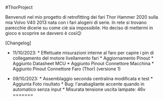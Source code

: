 #ThorProject


Benvenuti nel mio progetto di retrofitting dei fari Thor Hammer 2020 sulla mia Volvo V40 2013 nata con i fari alogeni di serie.
In rete si trovano parecchie dicerie su come ciè sia impossibile.
Ho deciso di mettermi in gioco e scoprire se davvero è così😉



[Changelog]

- 11/10/2023: * Effettuate misurazioni interne al faro per capire i pin di collegamento del motore livellamento fari
              * Aggiornamento Pinout
              * Aggiunto Datasheet MCU
              * Aggiunto Pinout Connettore Macchina
              * Aggiunto Pinout Connettore Faro (Thor) (versione 1)

- 09/10/2023: * Assemblaggio seconda centralina modificata e test
              * Aggiunta Foto risultato
              * Bug: l'anabagliante accente quando in automatico senza input
              * Misurata tensione uscita lampate: 46v
=======
